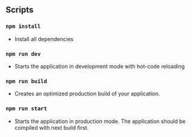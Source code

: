 

## Scripts 
### `npm install`
- Install all dependencies

### `npm run dev`
- Starts the application in development mode with hot-code reloading

### `npm run build`
- Creates an optimized production build of your application.

### `npm run start`
- Starts the application in production mode. The application should be compiled with next build first.


